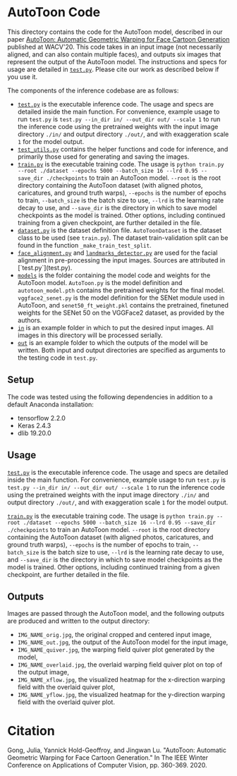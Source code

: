# AutoToon Code

This directory contains the code for the AutoToon model, described in our paper [AutoToon: Automatic Geometric Warping for Face Cartoon Generation](https://arxiv.org/abs/2004.02377) published at WACV'20. This code takes in an input image (not necessarily aligned, and can also contain multiple faces), and outputs six images that represent the output of the AutoToon model. The instructions and specs for usage are detailed in [`test.py`](test.py). Please cite our work as described below if you use it.


The components of the inference codebase are as follows:
* [`test.py`](test.py) is the executable inference code. The usage and specs are detailed inside the main function. For convenience, example usage to run `test.py` is `test.py --in_dir in/ --out_dir out/ --scale 1` to run the inference code using the pretrained weights with the input image directory `./in/` and output directory `./out/`, and with exaggeration scale `1` for the model output.
* [`test_utils.py`](test_utils.py) contains the helper functions and code for inference, and primarily those used for generating and saving the images.
* [`train.py`](train.py) is the executable training code. The usage is `python train.py --root ./dataset --epochs 5000 --batch_size 16 --lrd 0.95 --save_dir ./checkpoints` to train an AutoToon model. `--root` is the root directory containing the AutoToon dataset (with aligned photos, caricatures, and ground truth warps), `--epochs` is the number of epochs to train, `--batch_size` is the batch size to use, `--lrd` is the learning rate decay to use, and `--save_dir` is the directory in which to save model checkpoints as the model is trained. Other options, including continued training from a given checkpoint, are further detailed in the file.
* [`dataset.py`](dataset.py) is the dataset definition file. `AutoToonDataset` is the dataset class to be used (see `train.py`). The dataset train-validation split can be found in the function `_make_train_test_split`.
* [`face_alignment.py`](face_alignment.py) and [`landmarks_detector.py`](landmarks_detector.py`) are used for the facial alignment in pre-processing the input images. Sources are attributed in [`test.py`](test.py).
* [`models`](models/) is the folder containing the model code and weights for the AutoToon model. `AutoToon.py` is the model definition and `autotoon_model.pth` contains the pretrained weights for the final model. `vggface2_senet.py` is the model definition for the SENet module used in AutoToon, and `senet50_ft_weight.pkl` contains the pretrained, finetuned weights for the SENet 50 on the VGGFace2 dataset, as provided by the authors.
* [`in`](in/) is an example folder in which to put the desired input images. All images in this directory will be processed serially.
* [`out`](out/) is an example folder to which the outputs of the model will be written. Both input and output directories are specified as arguments to the testing code in `test.py`.

## Setup

The code was tested using the following dependencies in addition to a default Anaconda installation:

- tensorflow 2.2.0
- Keras 2.4.3
- dlib 19.20.0


## Usage

[`test.py`](test.py) is the executable inference code. The usage and specs are detailed inside the main function. For convenience, example usage to run `test.py` is `test.py --in_dir in/ --out_dir out/ --scale 1` to run the inference code using the pretrained weights with the input image directory `./in/` and output directory `./out/`, and with exaggeration scale `1` for the model output.

[`train.py`](train.py) is the executable training code. The usage is `python train.py --root ./dataset --epochs 5000 --batch_size 16 --lrd 0.95 --save_dir ./checkpoints` to train an AutoToon model. `--root` is the root directory containing the AutoToon dataset (with aligned photos, caricatures, and ground truth warps), `--epochs` is the number of epochs to train, `--batch_size` is the batch size to use, `--lrd` is the learning rate decay to use, and `--save_dir` is the directory in which to save model checkpoints as the model is trained. Other options, including continued training from a given checkpoint, are further detailed in the file.

## Outputs

Images are passed through the AutoToon model, and the following outputs are produced and written to the output directory:
- `IMG_NAME_orig.jpg`, the original cropped and centered input image,
- `IMG_NAME_out.jpg`, the output of the AutoToon model for the input image,
- `IMG_NAME_quiver.jpg`, the warping field quiver plot generated by the model,
- `IMG_NAME_overlaid.jpg`, the overlaid warping field quiver plot on top of the output image,
- `IMG_NAME_xflow.jpg`, the visualized heatmap for the x-direction warping field with the overlaid quiver plot,
- `IMG_NAME_yflow.jpg`, the visualized heatmap for the y-direction warping field with the overlaid quiver plot.


# Citation

Gong, Julia, Yannick Hold-Geoffroy, and Jingwan Lu. "AutoToon: Automatic Geometric Warping for Face Cartoon Generation." In The IEEE Winter Conference on Applications of Computer Vision, pp. 360-369. 2020.

